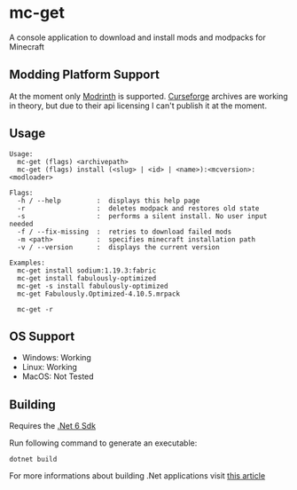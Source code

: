 # mc-get

A console application to download and install mods and modpacks for Minecraft

## Modding Platform Support

At the moment only [Modrinth](https://modrinth.com/) is supported. [Curseforge](https://www.curseforge.com/) archives are working in theory, but due to their api licensing I can't publish it at the moment.

## Usage

    Usage: 
      mc-get (flags) <archivepath>
      mc-get (flags) install (<slug> | <id> | <name>):<mcversion>:<modloader>

    Flags:
      -h / --help         :  displays this help page
      -r                  :  deletes modpack and restores old state
      -s                  :  performs a silent install. No user input needed
      -f / --fix-missing  :  retries to download failed mods
      -m <path>           :  specifies minecraft installation path
      -v / --version      :  displays the current version
    
    Examples:
      mc-get install sodium:1.19.3:fabric
      mc-get install fabulously-optimized      
      mc-get -s install fabulously-optimized
      mc-get Fabulously.Optimized-4.10.5.mrpack

      mc-get -r

## OS Support

 - Windows: Working
 - Linux: Working
 - MacOS: Not Tested

## Building

Requires the [.Net 6 Sdk](https://dotnet.microsoft.com/en-us/download/dotnet/6.0)

Run following command to generate an executable:

    dotnet build

For more informations about building .Net applications visit [this article](https://learn.microsoft.com/en-us/dotnet/core/tools/dotnet-build)
